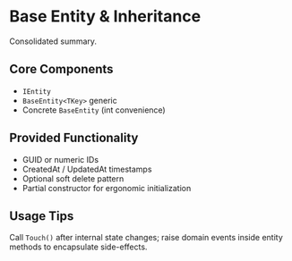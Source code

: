 # Base Entity & Inheritance

Consolidated summary.

## Core Components

- `IEntity`
- `BaseEntity<TKey>` generic
- Concrete `BaseEntity` (int convenience)

## Provided Functionality

- GUID or numeric IDs
- CreatedAt / UpdatedAt timestamps
- Optional soft delete pattern
- Partial constructor for ergonomic initialization

## Usage Tips

Call `Touch()` after internal state changes; raise domain events inside entity methods to encapsulate side-effects.
